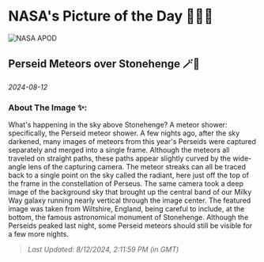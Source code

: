 
# NASA's Picture of the Day 🧑‍🚀💫

  ![NASA APOD](https://apod.nasa.gov/apod/image/2408/PerseidsStonehenge_Dury_2780.jpg)
  
  ## Perseid Meteors over Stonehenge 🪄🌌
  
  _2024-08-12_
  
  ### About The Image ✨: 
  
  What's happening in the sky above Stonehenge? A meteor shower: specifically, the Perseid meteor shower. A few nights ago, after the sky darkened, many images of meteors from this year's Perseids were captured separately and merged into a single frame. Although the meteors all traveled on straight paths, these paths appear slightly curved by the wide-angle lens of the capturing camera. The meteor streaks can all be traced back to a single point on the sky called the radiant, here just off the top of the frame in the constellation of Perseus. The same camera took a deep image of the background sky that brought up the central band of our Milky Way galaxy running nearly vertical through the image center. The featured image was taken from Wiltshire, England, being careful to include, at the bottom, the famous astronomical monument of Stonehenge. Although the Perseids peaked last night, some Perseid meteors should still be visible for a few more nights.
  
  
  
  > _Last Updated: 8/12/2024, 2:11:59 PM (in GMT)_
  